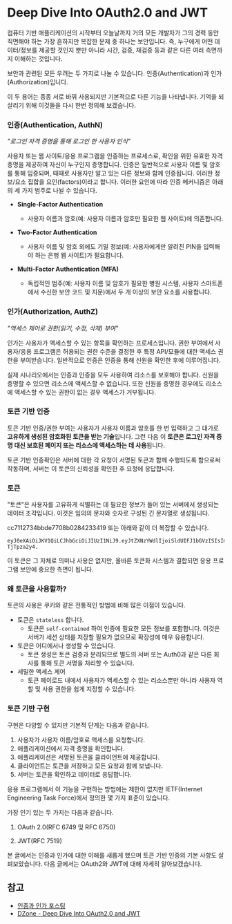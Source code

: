 # Deep Dive Into OAuth2.0 and JWT

컴퓨터 기반 애플리케이션의 시작부터 오늘날까지 거의 모든 개발자가 그의 경력 동안 직면해야 하는 가장 흔하지만 복잡한 문제 중 하나는 보안입니다. 즉, 누구에게 어떤 데이터/정보를 제공할 것인지 뿐만 아니라 시간, 검증, 재검증 등과 같은 다른 여러 측면까지  이해하는 것입니다.

보안과 관련된 모든 우려는 두 가지로 나눌 수 있습니다. 인증(Authentication)과 인가(Authorization)입니다.

이 두 용어는 종종 서로 바꿔 사용되지만 기본적으로 다른 기능을 나타냅니다. 기억을 되살리기 위해 이것들을 다시 한번 정의해 보겠습니다.



### 인증(Authentication, AuthN)

*"로그인 자격 증명을 통해 로그인 한 사용자 인식"*

사용자 또는 웹 사이트/응용 프로그램을 인증하는 프로세스로, 확인을 위한 유효한 자격 증명을 제공하여 자신이 누구인지 증명합니다. 인증은 일반적으로 사용자 이름 및 암호를 통해 입증되며, 때때로 사용자만 알고 있는 다른 정보와 함께 인증됩니다. 이러한 정보/요소 집합을 요인(factors)이라고 합니다. 이러한 요인에 따라 인증 메커니즘은 아래의 세 가지 범주로 나뉠 수 있습니다.

- **Single-Factor Authentication**

  - 사용자 이름과 암호(예: 사용자 이름과 암호만 필요한 웹 사이트)에 의존합니다.

- **Two-Factor Authentication**

  - 사용자 이름 및 암호 외에도 기밀 정보(예: 사용자에게만 알려진 PIN을 입력해야 하는 은행 웹 사이트)가 필요합니다.

- **Multi-Factor Authentication (MFA)**

  - 독립적인 범주(예: 사용자 이름 및 암호가 필요한 병원 시스템, 사용자 스마트폰에서 수신한 보안 코드 및 지문)에서 두 개 이상의 보안 요소를 사용합니다.

  

### 인가(Authorization, AuthZ)

*"액세스 제어로 권한(읽기, 수정, 삭제) 부여"*

인가는 사용자가 액세스할 수 있는 항목을 확인하는 프로세스입니다. 권한 부여에서 사용자/응용 프로그램은 허용되는 권한 수준을 결정한 후 특정 API/모듈에 대한 액세스 권한을 부여받습니다. 일반적으로 인증은 인증을 통해 신원을 확인한 후에 이루어집니다.

실제 시나리오에서는 인증과 인증을 모두 사용하여 리소스를 보호해야 합니다. 신원을 증명할 수 있으면 리소스에 액세스할 수 없습니다. 또한 신원을 증명한 경우에도 리소스에 액세스할 수 있는 권한이 없는 경우 액세스가 거부됩니다.



### 토큰 기반 인증

토큰 기반 인증/권한 부여는 사용자가 사용자 이름과 암호를 한 번 입력하고 그 대가로 **고유하게 생성된 암호화된 토큰을 받는 기술**입니다. 그런 다음 이 **토큰은 로그인 자격 증명 대신 보호된 페이지 또는 리소스에 액세스하는 데 사용**됩니다.

토큰 기반 인증확인은 서버에 대한 각 요청이 서명된 토큰과 함께 수행되도록 함으로써 작동하며, 서버는 이 토큰의 신뢰성을 확인한 후 요청에 응답합니다.



### 토큰

"토큰"은 사용자를 고유하게 식별하는 데 필요한 정보가 들어 있는 서버에서 생성되는 데이터 조각입니다. 이것은 임의의 문자와 숫자로 구성된 긴 문자열로 생성됩니다.

cc7112734bbde7708b0284233419 또는 아래와 같이 더 복잡할 수 있습니다.

```
eyJ0eXAiOiJKV1QiLCJhbGciOiJIUzI1NiJ9.eyJtZXNzYWdlIjoiSldUIFJ1bGVzISIsImlhdCI6MTQ1OTQ0ODExOSwiZXhwIjoxNDU5NDU0NTE5fQ.yIVBD5b73C75osbmwwshQNRC7frWUYrqa TjTpza2y4.
```

이 토큰은 그 자체로 의미나 사용은 없지만, 올바른 토큰화 시스템과 결합되면 응용 프로그램 보안에 중요한 측면이 됩니다.



### 왜 토큰을 사용할까?

토큰의 사용은 쿠키와 같은 전통적인 방법에 비해 많은 이점이 있습니다.

- 토큰은 `stateless` 합니다. 
  - 토큰은 `self-contained` 하여 인증에 필요한 모든 정보를 포함합니다. 이것은 서버가 세션 상태를 저장할 필요가 없으므로 확장성에 매우 유용합니다.
- 토큰은 어디에서나 생성할 수 있습니다. 
  - 토큰 생성은 토큰 검증과 분리되므로 별도의 서버 또는 Auth0과 같은 다른 회사를 통해 토큰 서명을 처리할 수 있습니다.
- 세밀한 액세스 제어
  -  토큰 페이로드 내에서 사용자가 액세스할 수 있는 리소스뿐만 아니라 사용자 역할 및 사용 권한을 쉽게 지정할 수 있습니다.



### 토큰 기반 구현

구현은 다양할 수 있지만 기본적 단계는 다음과 같습니다.

1. 사용자가 사용자 이름/암호로 액세스를 요청합니다.
2. 애플리케이션에서 자격 증명을 확인합니다.
3. 애플리케이션은 서명된 토큰을 클라이언트에 제공합니다.
4. 클라이언트는 토큰을 저장하고 모든 요청과 함께 보냅니다.
5. 서버는 토큰을 확인하고 데이터로 응답합니다.

응용 프로그램에서 이 기능을 구현하는 방법에는 제한이 없지만 IETF(Internet Engineering Task Force)에서 정의한 몇 가지 표준이 있습니다. 

가장 인기 있는 두 가지는 다음과 같습니다.

1. OAuth 2.0(RFC 6749 및 RFC 6750)

2. JWT(RFC 7519)

본 글에서는 인증과 인가에 대한 이해를 새롭게 했으며 토큰 기반 인증의 기본 사항도 살펴보았습니다. 다음 글에서는 OAuth2와 JWT에 대해 자세히 알아보겠습니다.



## 참고

- [인증과 인가 포스팅](https://baek.dev/post/24/)
- [DZone - Deep Dive Into OAuth2.0 and JWT](https://dzone.com/articles/deep-dive-to-oauth20-amp-jwt-part-1-setting-the-st?preview=true)

